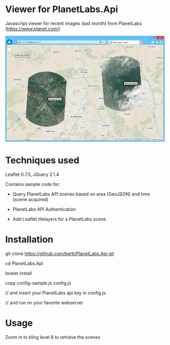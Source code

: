 # Viewer for PlanetLabs.Api

Javascript viewer for recent images (last month) from PlanetLabs (https://www.planet.com/)

![alt tag](https://raw.githubusercontent.com/bertt/PlanetLabs.Api/f591ae5b623ec84915da3eec2b288eb0df0e3e20/doc/planet.png)

# Techniques used

Leaflet 0.7.5, JQuery 2.1.4

Contains sample code for:

- Query PlanetLabs API scenes based on area (GeoJSON) and time (scene acquired)

- PlanetLabs API Authentication

- Add Leaflet tilelayers for a PlanetLabs scene 

# Installation

git clone https://github.com/bertt/PlanetLabs.Api.git

cd PlanetLabs.Api 

bower install

copy config-sample.js config.js

// and insert your PlanetLabs api key in config.js

// and run on your favorite webserver

# Usage

Zoom in to tiling level 8 to retrieve the scenes

